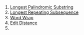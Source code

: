 <!-- To do -->
1. [Longest Palindromic Substring](https://leetcode.com/problems/longest-palindromic-substring/description/)
2. [Longest Repeating Subsequence](https://www.geeksforgeeks.org/problems/longest-repeating-subsequence2004/1)
3. [Word Wrap](https://www.geeksforgeeks.org/problems/word-wrap1646/1)
4. [Edit Distance](https://leetcode.com/problems/edit-distance/description/)
5. []()
[]()
[]()
[]()
[]()
[]()
[]()
[]()
[]()
[]()
[]()
[]()
[]()
[]()
